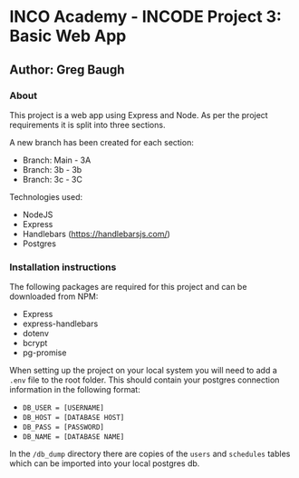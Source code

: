 # INCO Academy - INCODE Project 3: Basic Web App

## Author: Greg Baugh

### About

This project is a web app using Express and Node. As per the project requirements it is split into three sections.

A new branch has been created for each section:
- Branch: Main - 3A
- Branch: 3b - 3b
- Branch: 3c - 3C

Technologies used:
- NodeJS
- Express
- Handlebars (https://handlebarsjs.com/)
- Postgres

### Installation instructions

The following packages are required for this project and can be downloaded from NPM:
- Express
- express-handlebars
- dotenv
- bcrypt
- pg-promise

When setting up the project on your local system you will need to add a `.env` file to the root folder. This should contain your postgres connection information in the following format:
- `DB_USER = [USERNAME]`
- `DB_HOST = [DATABASE HOST]` 
- `DB_PASS = [PASSWORD]` 
- `DB_NAME = [DATABASE NAME]`

In the `/db_dump` directory there are copies of the `users` and `schedules` tables which can be imported into your local postgres db. 
